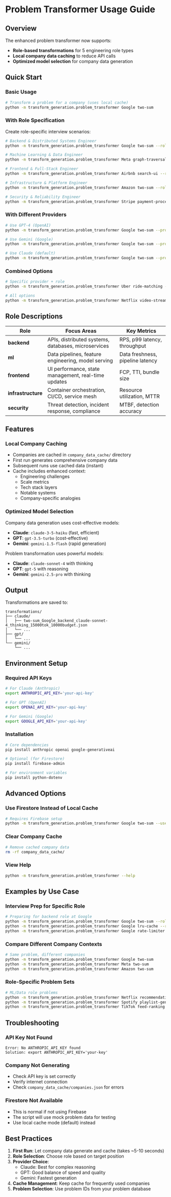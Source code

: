 # Problem Transformer Usage Guide

## Overview
The enhanced problem transformer now supports:
- **Role-based transformations** for 5 engineering role types
- **Local company data caching** to reduce API calls
- **Optimized model selection** for company data generation

## Quick Start

### Basic Usage
```bash
# Transform a problem for a company (uses local cache)
python -m transform_generation.problem_transformer Google two-sum
```

### With Role Specification
Create role-specific interview scenarios:

```bash
# Backend & Distributed Systems Engineer
python -m transform_generation.problem_transformer Google two-sum --role backend

# Machine Learning & Data Engineer
python -m transform_generation.problem_transformer Meta graph-traversal --role ml

# Frontend & Full-Stack Engineer
python -m transform_generation.problem_transformer Airbnb search-ui --role frontend

# Infrastructure & Platform Engineer
python -m transform_generation.problem_transformer Amazon two-sum --role infrastructure

# Security & Reliability Engineer
python -m transform_generation.problem_transformer Stripe payment-processing --role security
```

### With Different Providers
```bash
# Use GPT-4 (OpenAI)
python -m transform_generation.problem_transformer Google two-sum --provider gpt

# Use Gemini (Google)
python -m transform_generation.problem_transformer Google two-sum --provider gemini

# Use Claude (default)
python -m transform_generation.problem_transformer Google two-sum --provider claude
```

### Combined Options
```bash
# Specific provider + role
python -m transform_generation.problem_transformer Uber ride-matching --provider gpt --role backend

# All options
python -m transform_generation.problem_transformer Netflix video-streaming --provider gemini --role infrastructure
```

## Role Descriptions

| Role | Focus Areas | Key Metrics |
|------|-------------|-------------|
| **backend** | APIs, distributed systems, databases, microservices | RPS, p99 latency, throughput |
| **ml** | Data pipelines, feature engineering, model serving | Data freshness, pipeline latency |
| **frontend** | UI performance, state management, real-time updates | FCP, TTI, bundle size |
| **infrastructure** | Container orchestration, CI/CD, service mesh | Resource utilization, MTTR |
| **security** | Threat detection, incident response, compliance | MTBF, detection accuracy |

## Features

### Local Company Caching
- Companies are cached in `company_data_cache/` directory
- First run generates comprehensive company data
- Subsequent runs use cached data (instant)
- Cache includes enhanced context:
  - Engineering challenges
  - Scale metrics
  - Tech stack layers
  - Notable systems
  - Company-specific analogies

### Optimized Model Selection
Company data generation uses cost-effective models:
- **Claude**: `claude-3-5-haiku` (fast, efficient)
- **GPT**: `gpt-3.5-turbo` (cost-effective)
- **Gemini**: `gemini-1.5-flash` (rapid generation)

Problem transformation uses powerful models:
- **Claude**: `claude-sonnet-4` with thinking
- **GPT**: `gpt-5` with reasoning
- **Gemini**: `gemini-2.5-pro` with thinking

## Output

Transformations are saved to:
```
transformations/
├── claude/
│   ├── two-sum_Google_backend_claude-sonnet-4_thinking_15000tok_10000budget.json
│   └── ...
├── gpt/
│   └── ...
└── gemini/
    └── ...
```

## Environment Setup

### Required API Keys
```bash
# For Claude (Anthropic)
export ANTHROPIC_API_KEY='your-api-key'

# For GPT (OpenAI)
export OPENAI_API_KEY='your-api-key'

# For Gemini (Google)
export GOOGLE_API_KEY='your-api-key'
```

### Installation
```bash
# Core dependencies
pip install anthropic openai google-generativeai

# Optional (for Firestore)
pip install firebase-admin

# For environment variables
pip install python-dotenv
```

## Advanced Options

### Use Firestore Instead of Local Cache
```bash
# Requires Firebase setup
python -m transform_generation.problem_transformer Google two-sum --use-firestore
```

### Clear Company Cache
```bash
# Remove cached company data
rm -rf company_data_cache/
```

### View Help
```bash
python -m transform_generation.problem_transformer --help
```

## Examples by Use Case

### Interview Prep for Specific Role
```bash
# Preparing for backend role at Google
python -m transform_generation.problem_transformer Google two-sum --role backend
python -m transform_generation.problem_transformer Google lru-cache --role backend
python -m transform_generation.problem_transformer Google rate-limiter --role backend
```

### Compare Different Company Contexts
```bash
# Same problem, different companies
python -m transform_generation.problem_transformer Google two-sum
python -m transform_generation.problem_transformer Meta two-sum
python -m transform_generation.problem_transformer Amazon two-sum
```

### Role-Specific Problem Sets
```bash
# ML/Data role problems
python -m transform_generation.problem_transformer Netflix recommendation --role ml
python -m transform_generation.problem_transformer Spotify playlist-generation --role ml
python -m transform_generation.problem_transformer TikTok feed-ranking --role ml
```

## Troubleshooting

### API Key Not Found
```
Error: No ANTHROPIC_API_KEY found
Solution: export ANTHROPIC_API_KEY='your-key'
```

### Company Not Generating
- Check API key is set correctly
- Verify internet connection
- Check `company_data_cache/companies.json` for errors

### Firestore Not Available
- This is normal if not using Firebase
- The script will use mock problem data for testing
- Use local cache mode (default) instead

## Best Practices

1. **First Run**: Let company data generate and cache (takes ~5-10 seconds)
2. **Role Selection**: Choose role based on target position
3. **Provider Choice**: 
   - Claude: Best for complex reasoning
   - GPT: Good balance of speed and quality
   - Gemini: Fastest generation
4. **Cache Management**: Keep cache for frequently used companies
5. **Problem Selection**: Use problem IDs from your problem database
